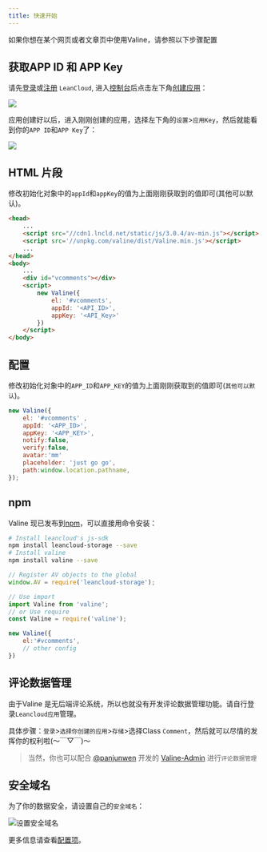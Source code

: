 ```yaml
---
title: 快速开始
---
```


如果你想在某个网页或者文章页中使用Valine，请参照以下步骤配置

## 获取APP ID 和 APP Key

请先[登录](https://leancloud.cn/dashboard/login.html#/signin)或[注册](https://leancloud.cn/dashboard/login.html#/signup) `LeanCloud`, 进入[控制台](https://leancloud.cn/dashboard/applist.html#/apps)后点击左下角[创建应用](https://leancloud.cn/dashboard/applist.html#/newapp)：

![](https://ws1.sinaimg.cn/large/006qRazegy1fkwo2fpoetj30h40coaak.jpg)

应用创建好以后，进入刚刚创建的应用，选择左下角的`设置`>`应用Key`，然后就能看到你的`APP ID`和`APP Key`了：

![](https://ws1.sinaimg.cn/large/006qRazegy1fkwo6w2b6uj30xe0etjt4.jpg)


## HTML 片段

修改初始化对象中的`appId`和`appKey`的值为上面刚刚获取到的值即可(其他可以默认)。
``` html
<head>
    ...
    <script src="//cdn1.lncld.net/static/js/3.0.4/av-min.js"></script>
    <script src='//unpkg.com/valine/dist/Valine.min.js'></script>
    ...
</head>
<body>
    ...
    <div id="vcomments"></div>
    <script>
        new Valine({
            el: '#vcomments',
            appId: '<API_ID>',
            appKey: '<API_Key>'
        })
    </script>
</body>
```

## 配置

修改初始化对象中的`APP_ID`和`APP_KEY`的值为上面刚刚获取到的值即可(`其他可以默认`)。
``` js
new Valine({
    el: '#vcomments' ,
    appId: '<APP_ID>',
    appKey: '<APP_KEY>',
    notify:false, 
    verify:false, 
    avatar:'mm' 
    placeholder: 'just go go',
    path:window.location.pathname, 
});
```


## npm

Valine 现已发布到[npm](https://www.npmjs.com/package/valine)，可以直接用命令安装：
``` bash
# Install leancloud's js-sdk
npm install leancloud-storage --save
# Install valine
npm install valine --save
```

```js
// Register AV objects to the global
window.AV = require('leancloud-storage');

// Use import
import Valine from 'valine';
// or Use require
const Valine = require('valine');

new Valine({
    el:'#vcomments',
    // other config
})
```

## 评论数据管理

由于Valine 是无后端评论系统，所以也就没有开发评论数据管理功能。请自行登录`Leancloud应用`管理。  

具体步骤：`登录`>`选择你创建的应用`>`存储`>选择Class `Comment`，然后就可以尽情的发挥你的权利啦(～￣▽￣)～

> 当然，你也可以配合 [@panjunwen](https://github.com/panjunwen) 开发的 [Valine-Admin](https://github.com/panjunwen/Valine-Admin) 进行`评论数据管理`

## 安全域名

为了你的数据安全，请设置自己的`安全域名`：

![设置安全域名](https://ws1.sinaimg.cn/large/006qRazegy1fkxqmddfh1j30qd0go40h.jpg)


更多信息请查看[配置项](/configuration.html)。
